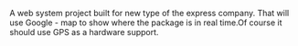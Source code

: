 A web system project built for new type of the express company.
That will use Google - map to show where the package is in real time.Of course it should use GPS as a hardware support.